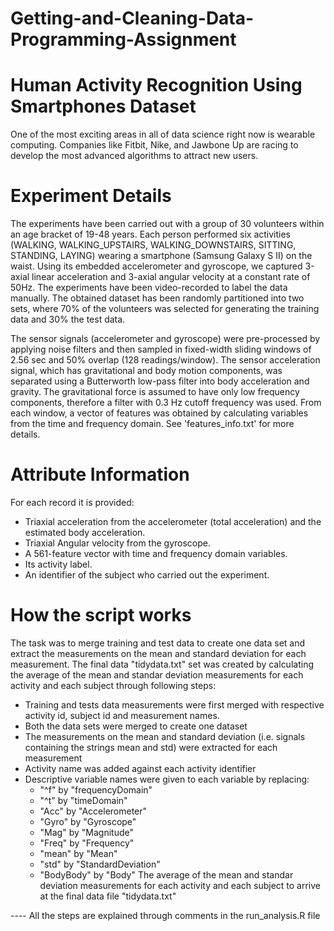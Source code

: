 # Getting-and-Cleaning-Data-Programming-Assignment

Human Activity Recognition Using Smartphones Dataset
==================================================================
One of the most exciting areas in all of data science right now is wearable computing. Companies like Fitbit, Nike, and Jawbone Up are racing to develop the most advanced algorithms to attract new users.

Experiment Details
==================================================================
The experiments have been carried out with a group of 30 volunteers within an age bracket of 19-48 years. Each person performed six activities (WALKING, WALKING_UPSTAIRS, WALKING_DOWNSTAIRS, SITTING, STANDING, LAYING) wearing a smartphone (Samsung Galaxy S II) on the waist. Using its embedded accelerometer and gyroscope, we captured 3-axial linear acceleration and 3-axial angular velocity at a constant rate of 50Hz. The experiments have been video-recorded to label the data manually. The obtained dataset has been randomly partitioned into two sets, where 70% of the volunteers was selected for generating the training data and 30% the test data. 

The sensor signals (accelerometer and gyroscope) were pre-processed by applying noise filters and then sampled in fixed-width sliding windows of 2.56 sec and 50% overlap (128 readings/window). The sensor acceleration signal, which has gravitational and body motion components, was separated using a Butterworth low-pass filter into body acceleration and gravity. The gravitational force is assumed to have only low frequency components, therefore a filter with 0.3 Hz cutoff frequency was used. From each window, a vector of features was obtained by calculating variables from the time and frequency domain. See 'features_info.txt' for more details. 

Attribute Information
==================================================================
For each record it is provided:
- Triaxial acceleration from the accelerometer (total acceleration) and the estimated body acceleration.
- Triaxial Angular velocity from the gyroscope. 
- A 561-feature vector with time and frequency domain variables. 
- Its activity label. 
- An identifier of the subject who carried out the experiment.

How the script works
==================================================================
The task was to merge training and test data to create one data set and extract the measurements on the mean and standard deviation for each measurement. The final data "tidydata.txt" set was created by calculating the average of the mean and standar deviation measurements for each activity and each subject through following steps:
- Training and tests data measurements were first merged with respective activity id, subject id and measurement names.
- Both the data sets were merged to create one dataset
- The measurements on the mean and standard deviation (i.e. signals containing the strings mean and std) were extracted for each measurement
- Activity name was added against each activity identifier
- Descriptive variable names were given to each variable by replacing:
   -  "^f" by "frequencyDomain"
    - "^t" by "timeDomain"
    - "Acc" by "Accelerometer"
    - "Gyro" by "Gyroscope"
    - "Mag" by "Magnitude"
    - "Freq" by "Frequency"
    - "mean" by "Mean"
    - "std" by "StandardDeviation"
    - "BodyBody" by "Body"
    The average of the mean and standar deviation measurements for each activity and each subject to arrive at the final data file "tidydata.txt"

---- All the steps are explained through comments in the run_analysis.R file
